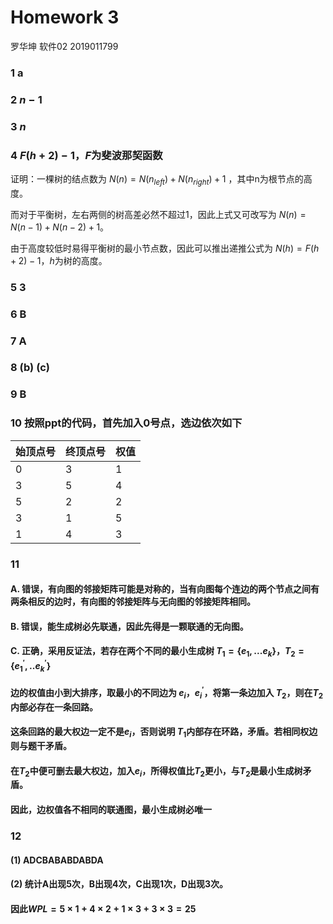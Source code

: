 # Homework 3

罗华坤 软件02 2019011799

### 1	a

### 2	$n-1$

### 3	$n$

### 4	$F(h+2)-1$，$F$为斐波那契函数

证明：一棵树的结点数为 $N(n)=N(n_{left})+N(n_{right})+1$ ，其中n为根节点的高度。

而对于平衡树，左右两侧的树高差必然不超过1，因此上式又可改写为 $N(n)=N(n-1)+N(n-2)+1$。

由于高度较低时易得平衡树的最小节点数，因此可以推出递推公式为 $N(h)=F(h+2)-1$，$h$为树的高度。

### 5	3

### 6	B

### 7	A

### 8	(b)	(c)

### 9	B

### 10	按照ppt的代码，首先加入0号点，选边依次如下

| 始顶点号 | 终顶点号 | 权值 |
| -------- | -------- | ---- |
| 0        | 3        | 1    |
| 3        | 5        | 4    |
| 5        | 2        | 2    |
| 3        | 1        | 5    |
| 1        | 4        | 3    |



### 11

#### A.	错误，有向图的邻接矩阵可能是对称的，当有向图每个连边的两个节点之间有两条相反的边时，有向图的邻接矩阵与无向图的邻接矩阵相同。

#### B.	错误，能生成树必先联通，因此先得是一颗联通的无向图。

#### C.	正确，采用反证法，若存在两个不同的最小生成树 $T_1=\{e_1,...e_k\}$，$T_2=\{e_1^\prime,..e_k^\prime\}$

#### 边的权值由小到大排序，取最小的不同边为 $e_i$，$e_i^\prime$，将第一条边加入 $T_2$，则在$T_2$内部必存在一条回路。

#### 这条回路的最大权边一定不是$e_i$，否则说明 $T_1$内部存在环路，矛盾。若相同权边则与题干矛盾。

#### 在$T_2$中便可删去最大权边，加入$e_i$，所得权值比$T_2$更小，与$T_2$是最小生成树矛盾。

#### 因此，边权值各不相同的联通图，最小生成树必唯一



### 12	

#### (1)	ADCBABABDABDA

#### (2)	统计A出现5次，B出现4次，C出现1次，D出现3次。

#### 因此$WPL=5\times 1+4\times 2+1\times 3+3\times 3=25$

